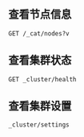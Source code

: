 ## 查看节点信息

```shell
GET /_cat/nodes?v
```

## 查看集群状态

```shell
GET _cluster/health
```

## 查看集群设置

```shell
_cluster/settings
```



